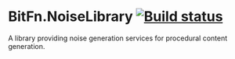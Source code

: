BitFn.NoiseLibrary [![Build status](https://ci.appveyor.com/api/projects/status/60proxik60it0lr3)](https://ci.appveyor.com/project/dlras2/noiselibrary)
======
A library providing noise generation services for procedural content generation.
